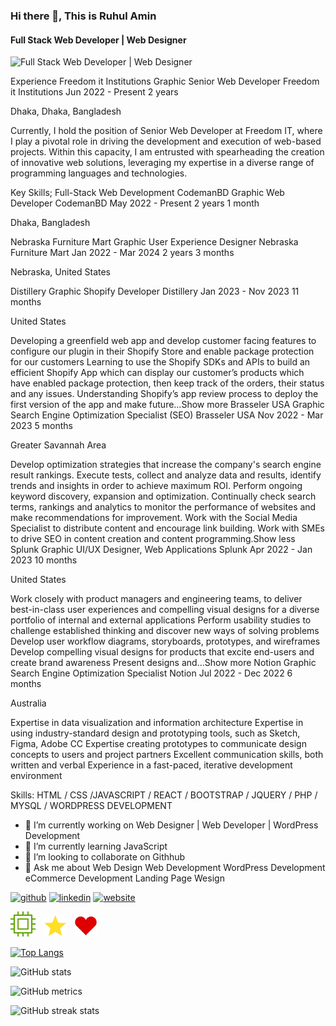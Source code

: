 ### Hi there 👋, This is Ruhul Amin
#### Full Stack Web Developer | Web Designer
![Full Stack Web Developer | Web Designer](https://media.licdn.com/dms/image/D5616AQEP4o0Tr18KMw/profile-displaybackgroundimage-shrink_200_800/0/1710963178344?e=2147483647&v=beta&t=txtrB0x9Vo6Z4d4yqp5cvLPhToMUQeaTfmhWUtzmIZ8)

Experience
Freedom it Institutions Graphic
Senior Web Developer
Freedom it Institutions
Jun 2022 - Present 2 years

Dhaka, Dhaka, Bangladesh

Currently, I hold the position of Senior Web Developer at Freedom IT, where I play a pivotal role in driving the development and execution of web-based projects. Within this capacity, I am entrusted with spearheading the creation of innovative web solutions, leveraging my expertise in a diverse range of programming languages and technologies.

Key Skills;
Full-Stack Web Development
CodemanBD Graphic
Web Developer
CodemanBD
May 2022 - Present 2 years 1 month

Dhaka, Bangladesh

Nebraska Furniture Mart Graphic
User Experience Designer
Nebraska Furniture Mart
Jan 2022 - Mar 2024 2 years 3 months

Nebraska, United States

Distillery Graphic
Shopify Developer
Distillery
Jan 2023 - Nov 2023 11 months

United States

Developing a greenfield web app and develop customer facing features to configure our plugin in their Shopify Store and enable package protection for our customers
Learning to use the Shopify SDKs and APIs to build an efficient Shopify App which can display our customer’s products which have enabled package protection, then keep track of the orders, their status and any issues.
Understanding Shopify’s app review process to deploy the first version of the app and make future…Show more 
Brasseler USA Graphic
Search Engine Optimization Specialist (SEO)
Brasseler USA
Nov 2022 - Mar 2023 5 months

Greater Savannah Area

Develop optimization strategies that increase the company's search engine result rankings.
Execute tests, collect and analyze data and results, identify trends and insights in order to achieve maximum ROI.
Perform ongoing keyword discovery, expansion and optimization.
Continually check search terms, rankings and analytics to monitor the performance of websites and make recommendations for improvement.
Work with the Social Media Specialist to distribute content and encourage link building.
Work with SMEs to drive SEO in content creation and content programming.Show less 
Splunk Graphic
UI/UX Designer, Web Applications
Splunk
Apr 2022 - Jan 2023 10 months

United States

Work closely with product managers and engineering teams, to deliver best-in-class user experiences and compelling visual designs for a diverse portfolio of internal and external applications
Perform usability studies to challenge established thinking and discover new ways of solving problems
Develop user workflow diagrams, storyboards, prototypes, and wireframes
Develop compelling visual designs for products that excite end-users and create brand awareness
Present designs and…Show more 
Notion Graphic
Search Engine Optimization Specialist
Notion
Jul 2022 - Dec 2022 6 months

Australia

Expertise in data visualization and information architecture
Expertise in using industry-standard design and prototyping tools, such as Sketch, Figma, Adobe CC
Expertise creating prototypes to communicate design concepts to users and project partners
Excellent communication skills, both written and verbal
Experience in a fast-paced, iterative development environment

Skills: HTML  / CSS /JAVASCRIPT  /  REACT /  BOOTSTRAP / JQUERY / PHP / MYSQL / WORDPRESS DEVELOPMENT

- 🔭 I’m currently working on Web Designer | Web Developer | WordPress Development 
- 🌱 I’m currently learning JavaScript 
- 👯 I’m looking to collaborate on Githhub 
- 💬 Ask me about  Web Design  Web Development WordPress Development eCommerce Development Landing Page Wesign 


[<img src='https://cdn.jsdelivr.net/npm/simple-icons@3.0.1/icons/github.svg' alt='github' height='40'>](https://github.com/https://github.com/RUHUL-AMIN1987)  [<img src='https://cdn.jsdelivr.net/npm/simple-icons@3.0.1/icons/linkedin.svg' alt='linkedin' height='40'>](https://www.linkedin.com/in/https://www.linkedin.com/in/ruhul-amin-ruhul-amin//)  [<img src='https://cdn.jsdelivr.net/npm/simple-icons@3.0.1/icons/icloud.svg' alt='website' height='40'>](https://exproruhulamin.com/)  

<a href='https://docs.github.com/en/developers'><img src='https://raw.githubusercontent.com/acervenky/animated-github-badges/master/assets/devbadge.gif' width='40' height='40'></a> <a href='https://stars.github.com/'><img src='https://raw.githubusercontent.com/acervenky/animated-github-badges/master/assets/starbadge.gif' width='35' height='35'></a> <a href='https://docs.github.com/en/github/supporting-the-open-source-community-with-github-sponsors'><img src='https://raw.githubusercontent.com/acervenky/animated-github-badges/master/assets/sponsorbadge.gif' width='35' height='35'></a> 

[![Top Langs](https://github-readme-stats.vercel.app/api/top-langs/?username=https://github.com/RUHUL-AMIN1987)](https://github.com/anuraghazra/github-readme-stats)

![GitHub stats](https://github-readme-stats.vercel.app/api?username=https://github.com/RUHUL-AMIN1987&show_icons=true)  

![GitHub metrics](https://metrics.lecoq.io/https://github.com/RUHUL-AMIN1987)  

![GitHub streak stats](https://streak-stats.demolab.com/?user=https://github.com/RUHUL-AMIN1987)  

